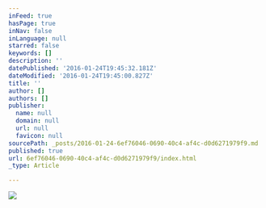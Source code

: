 ```yaml
---
inFeed: true
hasPage: true
inNav: false
inLanguage: null
starred: false
keywords: []
description: ''
datePublished: '2016-01-24T19:45:32.181Z'
dateModified: '2016-01-24T19:45:00.827Z'
title: ''
author: []
authors: []
publisher:
  name: null
  domain: null
  url: null
  favicon: null
sourcePath: _posts/2016-01-24-6ef76046-0690-40c4-af4c-d0d6271979f9.md
published: true
url: 6ef76046-0690-40c4-af4c-d0d6271979f9/index.html
_type: Article

---
```

![](https://the-grid-user-content.s3-us-west-2.amazonaws.com/18913a91-d013-4775-992e-57d3b353f323.jpg)